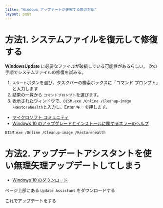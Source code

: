 ```yaml
---
title: "Windows アップデートが失敗する際の対応"
layout: post
---
```



# 方法1. システムファイルを復元して修復する

**WindowsUpdate** に必要なファイルが破損している可能性があるらしい。
次の手順でシステムファイルの修復を試みる。

1. `スタート`ボタンを選び、タスクバーの検索ボックスに「コマンド プロンプト」と入力します
2. 結果の一覧から `コマンドプロンプト`を選びます。
3. 表示されたウィンドウで、`DISM.exe /Online /Cleanup-image /Restorehealth`と入力し、Enter キーを押します。

* [マイクロソフト コミュニティ](https://answers.microsoft.com/ja-jp/windows/forum/windows_10-update/windows/0f7da171-6236-480a-aba7-7c1cd7c348f4)
* [Windows 10 のアップグレードとインストールに関するエラーのヘルプ](https://support.microsoft.com/ja-jp/windows/windows-10-%E3%81%AE%E3%82%A2%E3%83%83%E3%83%97%E3%82%B0%E3%83%AC%E3%83%BC%E3%83%89%E3%81%A8%E3%82%A4%E3%83%B3%E3%82%B9%E3%83%88%E3%83%BC%E3%83%AB%E3%81%AB%E9%96%A2%E3%81%99%E3%82%8B%E3%82%A8%E3%83%A9%E3%83%BC%E3%81%AE%E3%83%98%E3%83%AB%E3%83%97-ea144c24-513d-a60e-40df-31ff78b3158a)


```
DISM.exe /Online /Cleanup-image /Restorehealth
```

# 方法2. アップデートアシスタントを使い無理矢理アップデートしてしまう

* [Windows 10 のダウンロード](https://www.microsoft.com/ja-jp/software-download/windows10%E3%80%80)

ページ上部にある `Update Assistant` をダウンロードする

これでアップデートをする
